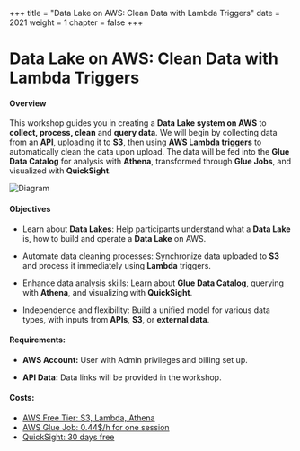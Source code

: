 +++
title = "Data Lake on AWS: Clean Data with Lambda Triggers"
date = 2021
weight = 1
chapter = false
+++

# Data Lake on AWS: Clean Data with Lambda Triggers

#### Overview

This workshop guides you in creating a **Data Lake system on AWS** to **collect, process, clean** and **query data**. We will begin by collecting data from an **API**, uploading it to **S3**, then using **AWS Lambda triggers** to automatically clean the data upon upload. The data will be fed into the **Glue Data Catalog** for analysis with **Athena**, transformed through **Glue Jobs**, and visualized with **QuickSight**.

![Diagram](/images/Datalake.drawio.png?width=90pc)

#### Objectives

- Learn about **Data Lakes**: Help participants understand what a **Data Lake** is, how to build and operate a **Data Lake** on AWS.

- Automate data cleaning processes: Synchronize data uploaded to **S3** and process it immediately using **Lambda** triggers.

- Enhance data analysis skills: Learn about **Glue Data Catalog**, querying with **Athena**, and visualizing with **QuickSight**.

- Independence and flexibility: Build a unified model for various data types, with inputs from **APIs**, **S3**, or **external data**.

#### Requirements:

- **AWS Account:** User with Admin privileges and billing set up.

- **API Data:** Data links will be provided in the workshop.

#### Costs:

- [AWS Free Tier: S3, Lambda, Athena](https://aws.amazon.com/vi/free/?all-free-tier.sort-by=item.additionalFields.SortRank&all-free-tier.sort-order=asc&awsf.Free%20Tier%20Types=*all&awsf.Free%20Tier%20Categories=*all)
- [AWS Glue Job: 0.44$/h for one session](https://aws.amazon.com/vi/glue/pricing/)
- [QuickSight: 30 days free](https://aws.amazon.com/vi/pm/quicksight/?gclid=CjwKCAiAjeW6BhBAEiwAdKltMnYjTIqgPUZFV-osOhJ2zn7Ww25dqqS0yj1NzUwuhCzPW6Wo4vl7jxoCs44QAvD_BwE&trk=4307e550-ebb4-40d7-a036-1a56b1d0ff3f&sc_channel=ps&ef_id=CjwKCAiAjeW6BhBAEiwAdKltMnYjTIqgPUZFV-osOhJ2zn7Ww25dqqS0yj1NzUwuhCzPW6Wo4vl7jxoCs44QAvD_BwE:G:s&s_kwcid=AL!4422!3!651510255273!e!!g!!quicksight%20pricing!19836376477!143940200301)
